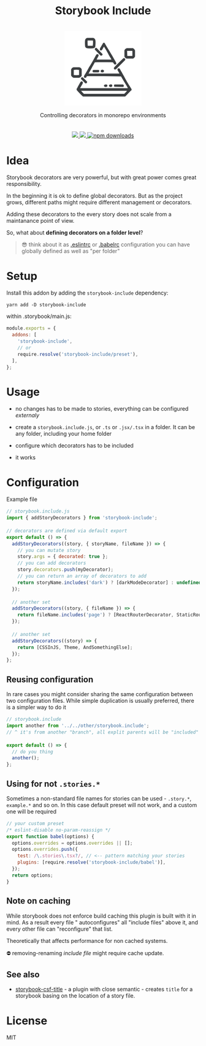 <div align="center">
  <h1>Storybook Include</h1>
  <br/>
  <img src="https://raw.githubusercontent.com/theKashey/storybook-include/main/assets/logo.png" alt="storybook include logo" width="200" align="center">
  <br/>
  <br/>
   Controlling decorators in monorepo environments
  <br/> 
  <br/>
  <br/>

  <a href="https://www.npmjs.com/package/storybook-include">
    <img src="https://img.shields.io/npm/v/storybook-include.svg?style=flat-square" />
  </a>

  <a href="https://travis-ci.com/github/theKashey/storybook-include">
    <img src="https://travis-ci.com/theKashey/storybook-include.svg" />
  </a>

  <a href="https://www.npmjs.com/package/storybook-include">
   <img src="https://img.shields.io/npm/dm/storybook-include.svg" alt="npm downloads">
  </a>
 <br/>
</div>

# Idea

Storybook decorators are very powerful, but with great power comes great responsibility.

In the beginning it is ok to define global decorators. But as the project grows, different paths might require different
management or decorators.

Adding these decorators to the every story does not scale from a maintanance point of view.

So, what about **defining decorators on a folder level**?

> 😎 think about it as [.eslintrc](https://eslint.org/docs/user-guide/configuring/configuration-files#cascading-and-hierarchy) or [.babelrc](https://babel.dev/docs/en/config-files#file-relative-configuration) configuration you can have globally defined as well as "per folder"

# Setup

Install this addon by adding the `storybook-include` dependency:

```
yarn add -D storybook-include
```

within .storybook/main.js:

```js
module.exports = {
  addons: [
    'storybook-include',
    // or
    require.resolve('storybook-include/preset'),
  ],
};
```

# Usage

- no changes has to be made to stories, everything can be configured _externaly_

- create a `storybook.include.js`, or `.ts` or `.jsx/.tsx` in a folder. It can be any folder, including your home folder
- configure which decorators has to be included
- it works

# Configuration

Example file

```js
// storybook.include.js
import { addStoryDecorators } from 'storybook-include';

// decorators are defined via default export
export default () => {
  addStoryDecorators((story, { storyName, fileName }) => {
    // you can mutate story
    story.args = { decorated: true };
    // you can add decorators
    story.decorators.push(myDecorator);
    // you can return an array of decorators to add
    return storyName.includes('dark') ? [darkModeDecorator] : undefined;
  });

  // another set
  addStoryDecorators((story, { fileName }) => {
    return fileName.includes('page') ? [ReactRouterDecorator, StaticRouterDecorator] : undefined;
  });

  // another set
  addStoryDecorators((story) => {
    return [CSSInJS, Theme, AndSomethingElse];
  });
};
```

## Reusing configuration

In rare cases you might consider sharing the same configuration between two configuration files.
While simple duplication is usually preferred, there is a simpler way to do it

```js
// storybook.include
import another from '../../other/storybook.include';
// ^ it's from another "branch", all explit parents will be "included" in any case

export default () => {
  // do you thing
  another();
};
```

## Using for not `.stories.*`

Sometimes a non-standard file names for stories can be used - `.story.*`, `example.*` and so on.
In this case default preset will not work, and a custom one will be required

```js
// your custom preset
/* eslint-disable no-param-reassign */
export function babel(options) {
  options.overrides = options.overrides || [];
  options.overrides.push({
    test: /\.stories\.tsx?/, // <-- pattern matching your stories
    plugins: [require.resolve('storybook-include/babel')],
  });
  return options;
}
```

## Note on caching

While storybook does not enforce build caching this plugin is built with it in mind. As a result every file "
autoconfigures" all "include files" above it, and every other file can
"reconfigure" that list.

Theoretically that affects performance for non cached systems.

⛔️ removing-renaming _include file_ might require cache update.

## See also

- [storybook-csf-title](https://github.com/atlassian-labs/babel-plugin-storybook-csf-title) - a plugin with close semantic - creates `title` for a storybook basing on the location of a story file.

# License

MIT
